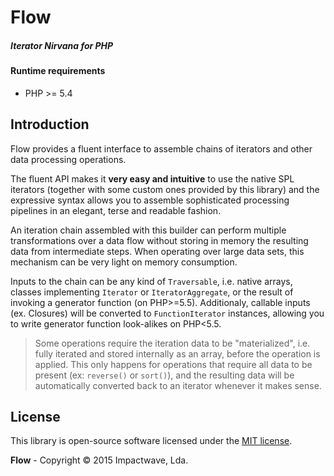 # Flow
##### Iterator Nirvana for PHP

#### Runtime requirements

- PHP >= 5.4

## Introduction

Flow provides a fluent interface to assemble chains of iterators and other data processing operations.

The fluent API makes it **very easy and intuitive** to use the native SPL iterators (together with some custom
ones provided by this library) and the expressive syntax allows you to assemble sophisticated processing pipelines
in an elegant, terse and readable fashion.

An iteration chain assembled with this builder can perform multiple transformations over a data flow without
storing in memory the resulting data from intermediate steps. When operating over large data sets, this mechanism
can be very light on memory consumption.

Inputs to the chain can be any kind of `Traversable`, i.e. native arrays, classes implementing
`Iterator` or `IteratorAggregate`, or the result of invoking a generator function (on PHP>=5.5).
Additionaly, callable inputs (ex. Closures) will be converted to `FunctionIterator` instances, allowing you to
write generator function look-alikes on PHP<5.5.

> Some operations require the iteration data to be "materialized", i.e. fully iterated and stored internally
as an array, before the operation is applied. This only happens for operations that require all data to be present
(ex: `reverse()` or `sort()`), and the resulting data will be automatically converted back to an iterator whenever it
makes sense.


## License

This library is open-source software licensed under the [MIT license](http://opensource.org/licenses/MIT).

**Flow** - Copyright &copy; 2015 Impactwave, Lda.
